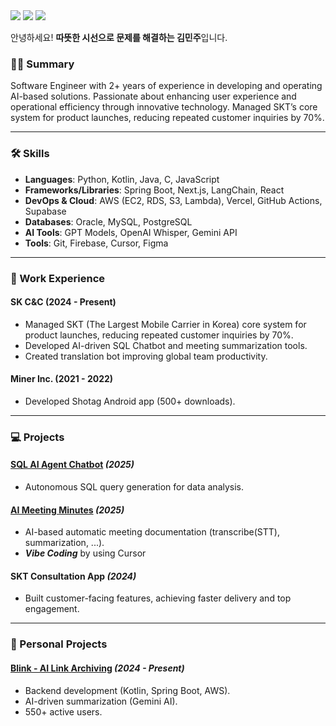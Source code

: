 <div>

<img src="https://img.shields.io/badge/Gmail-EA4335?style=flat-square&logo=gmail&logoColor=white&link=mailto:chuu1019@gmail.com"/> 
  <a href="https://velog.io/@chuu1019"><img src="https://img.shields.io/badge/chuu1019-3DDC84?style=flat-square&logo=Velog&logoColor=white"/></a>
  <a href = "https://www.linkedin.com/feed/"><img src = "https://img.shields.io/badge/LinkedIn-0077B5?style=flat-square&logo=linkedin&logoColor=white"/></a>

안녕하세요! **따뜻한 시선으로 문제를 해결하는 김민주**입니다.

### 💁‍♀️ Summary
Software Engineer with 2+ years of experience in developing and operating AI-based solutions. 
Passionate about enhancing user experience and operational efficiency through innovative technology. 
Managed SKT’s core system for product launches, reducing repeated customer inquiries by 70%.

-----

### 🛠 Skills

- **Languages**: Python, Kotlin, Java, C, JavaScript
- **Frameworks/Libraries**: Spring Boot, Next.js, LangChain, React
- **DevOps & Cloud**: AWS (EC2, RDS, S3, Lambda), Vercel, GitHub Actions, Supabase
- **Databases**: Oracle, MySQL, PostgreSQL
- **AI Tools**: GPT Models, OpenAI Whisper, Gemini API
- **Tools**: Git, Firebase, Cursor, Figma


-----
### 🚀 Work Experience

#### SK C&C (2024 - Present)
- Managed SKT (The Largest Mobile Carrier in Korea) core system for product launches, reducing repeated customer inquiries by 70%.
- Developed AI-driven SQL Chatbot and meeting summarization tools.
- Created translation bot improving global team productivity.

#### Miner Inc. (2021 - 2022)
- Developed Shotag Android app (500+ downloads).


---

### 💻 Projects

#### [SQL AI Agent Chatbot](#) _(2025)_
- Autonomous SQL query generation for data analysis.

#### [AI Meeting Minutes](https://ai-minutes-of-meeting.vercel.app/) _(2025)_
- AI-based automatic meeting documentation (transcribe(STT), summarization, ...).
- ***Vibe Coding*** by using Cursor

#### SKT Consultation App _(2024)_
- Built customer-facing features, achieving faster delivery and top engagement.

---

### 🌟 Personal Projects

#### [Blink - AI Link Archiving](https://blink-archive.com/landing.html?_gl=1*1csu5et*_ga*Njc2OTk0MjMwLjE3NDExNTAyMDA.*_ga_SVPGFFPMVF*MTc0MTE1MDE5OS4xLjAuMTc0MTE1MDIwMS41OC4wLjA.) _(2024 - Present)_
- Backend development (Kotlin, Spring Boot, AWS).
- AI-driven summarization (Gemini AI).
- 550+ active users.

</div>
